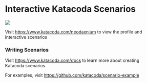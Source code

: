 # Interactive Katacoda Scenarios

[![](http://shields.katacoda.com/katacoda/neodaenium/count.svg)](https://www.katacoda.com/neodaenium "Get your profile on Katacoda.com")

Visit https://www.katacoda.com/neodaenium to view the profile and interactive scenarios

### Writing Scenarios
Visit https://www.katacoda.com/docs to learn more about creating Katacoda scenarios

For examples, visit https://github.com/katacoda/scenario-example

